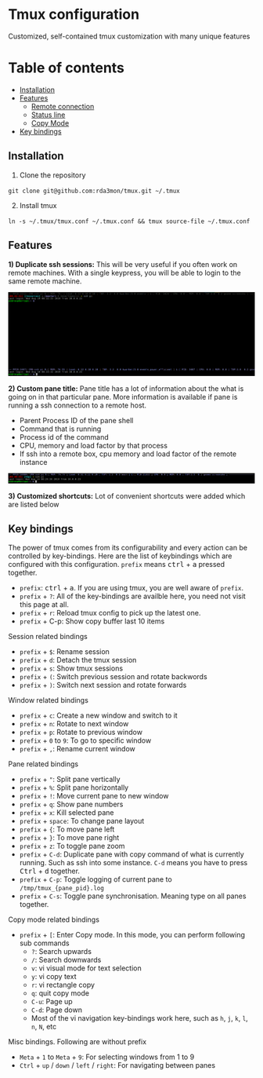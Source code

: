# Tmux configuration
Customized, self-contained tmux customization with many unique features

# Table of contents
* [Installation](#installation)
* [Features](#features)
  * [Remote connection](#remote-connection)
  * [Status line](#status-line)
  * [Copy Mode](#copy-mode)
* [Key bindings](#key-bindings)

## Installation

1) Clone the repository

`git clone git@github.com:rda3mon/tmux.git ~/.tmux`

2) Install tmux

`ln -s ~/.tmux/tmux.conf ~/.tmux.conf && tmux source-file ~/.tmux.conf`

## Features

**1) Duplicate ssh sessions:** This will be very useful if you often work on remote machines. With a single keypress, you will be able to login to the same remote machine.

![Image](resources/images/screeshot_duplicate_session.png)

**2) Custom pane title:** Pane title has a lot of information about the what is going on in that particular pane. More information is available if pane is running a ssh connection to a remote host.

* Parent Process ID of the pane shell
* Command that is running
* Process id of the command
* CPU, memory and load factor by that process
* If ssh into a remote box, cpu memory and load factor of the remote instance

![Image](resources/images/screenshot_pane_title.png)

**3) Customized shortcuts:** Lot of convenient shortcuts were added which are listed below

## Key bindings

The power of tmux comes from its configurability and every action can be controlled by key-bindings. Here are the list of keybindings which are configured with this configuration. `prefix` means <kbd>ctrl</kbd> + <kbd>a</kbd> pressed together.


* `prefix`: <kbd>ctrl</kbd> + <kbd>a</kbd>. If you are using tmux, you are well aware of `prefix`.
* `prefix` + `?`: All of the key-bindings are availble here, you need not visit this page at all.
* `prefix` + `r`: Reload tmux config to pick up the latest one.
* `prefix` + C-p: Show copy buffer last 10 items

Session related bindings

* `prefix` + `$`: Rename session
* `prefix` + `d`: Detach the tmux session
* `prefix` + `s`: Show tmux sessions
* `prefix` + `(`: Switch previous session and rotate backwords
* `prefix` + `)`: Switch next session and rotate forwards

Window related bindings

* `prefix` + `c`: Create a new window and switch to it
* `prefix` + `n`: Rotate to next window
* `prefix` + `p`: Rotate to previous window
* `prefix` + `0` to `9`: To go to specific window
* `prefix` + `,`: Rename current window

Pane related bindings

* `prefix` + `"`: Split pane vertically
* `prefix` + `%`: Split pane horizontally
* `prefix` + `!`: Move current pane to new window
* `prefix` + `q`: Show pane numbers
* `prefix` + `x`: Kill selected pane
* `prefix` + `space`: To change pane layout
* `prefix` + `{`: To move pane left
* `prefix` + `}`: To move pane right
* `prefix` + `z`: To toggle pane zoom
* `prefix` + `C-d`: Duplicate pane with copy command of what is currently running. Such as ssh into some instance. `C-d` means you have to press <kbd>Ctrl</kbd> + <kbd>d</kbd> together.
* `prefix` + `C-p`: Toggle logging of current pane to `/tmp/tmux_{pane_pid}.log`
* `prefix` + `C-s`: Toggle pane synchronisation. Meaning type on all panes together.

Copy mode related bindings

* `prefix` + `[`: Enter Copy mode. In this mode, you can perform following sub commands
  * `?`: Search upwards
  * `/`: Search downwards
  * `v`: vi visual mode for text selection
  * `y`: vi copy text
  * `r`: vi rectangle copy
  * `q`: quit copy mode
  * `C-u`: Page up
  * `C-d`: Page down
  * Most of the vi navigation key-bindings work here, such as `h`, `j`, `k`, `l`, `n`, `N`, etc

Misc bindings. Following are without prefix

* `Meta` + `1` to `Meta` + `9`: For selecting windows from 1 to 9
* `Ctrl` + `up` / `down` / `left` / `right`: For navigating between panes
